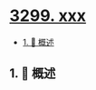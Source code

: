 # [3299. xxx](https://github.com/Tdahuyou/TNotes.leetcode/tree/main/notes/3299.%20xxx)

<!-- region:toc -->

- [1. 📝 概述](#1--概述)

<!-- endregion:toc -->

## 1. 📝 概述
